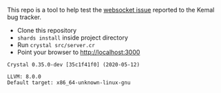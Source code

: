 This repo is a tool to help test the [websocket issue](https://github.com/kemalcr/kemal/) reported to the Kemal bug tracker.

* Clone this repository
* `shards install` inside project directory
* Run `crystal src/server.cr`
* Point your browser to <http://localhost:3000>

```
Crystal 0.35.0-dev [35c1f41f0] (2020-05-12)

LLVM: 8.0.0
Default target: x86_64-unknown-linux-gnu
```
